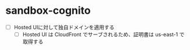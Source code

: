 # sandbox-cognito

- [ ] Hosted UIに対して独自ドメインを適用する
  - [ ] Hosted UI は CloudFront でサーブされるため、証明書は us-east-1 で取得する
